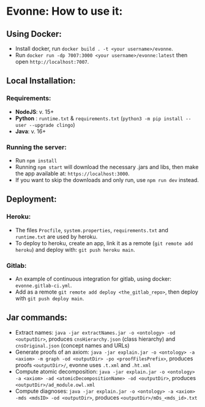 # Evonne: How to use it: 

## Using Docker:
* Install docker, run `docker build . -t <your username>/evonne`. 
* Run `docker run -dp 7007:3000 <your username>/evonne:latest` then open `http://localhost:7007`.

## Local Installation: 
### Requirements:
* **NodeJS**: v. 15+ 
* **Python** : `runtime.txt` & `requirements.txt` (`python3 -m pip install --user --upgrade clingo`)
* **Java**: v. 16+

### Running the server:
* Run `npm install`
* Running `npm start` will download the necessary .jars and libs, then make the app available at: `https://localhost:3000`. 
* If you want to skip the downloads and only run, use `npm run dev` instead.

## Deployment:
### Heroku: 
* The files `Procfile`, `system.properties`, `requirements.txt` and `runtime.txt` are used by heroku. 
* To deploy to heroku, create an app, link it as a remote (`git remote add heroku`) and deploy with: `git push heroku main`.
### Gitlab: 
* An example of continuous integration for gitlab, using docker: `evonne.gitlab-ci.yml`.
* Add as a remote `git remote add deploy <the_gitlab_repo>`, then deploy with `git push deploy main`.

## Jar commands: 
* Extract names: `java -jar extractNames.jar -o <ontology> -od <outputDir>`, 
  produces `cnsHierarchy.json` (class hierarchy) and `cnsOriginal.json` (concept names and URLs)
* Generate proofs of an axiom: `java -jar explain.jar -o <ontology> -a <axiom> -m graph -od <outputDir> -po <proofFilesPrefix>`, 
  produces proofs `<outputDir>/`, evonne uses `.t.xml` and `.ht.xml`
* Compute atomic decomposition: `java -jar explain.jar -o <ontology> -a <axiom> -ad <atomicDecompositionName> -od <outputDir>`, 
  produces `<outputDir>/ad_module.owl.xml`
* Compute diagnoses: `java -jar explain.jar -o <ontology> -a <axiom> -mds <mdsID> -od <outputDir>`, 
  produces `<outputDir>/mDs_<mds_id>.txt`
